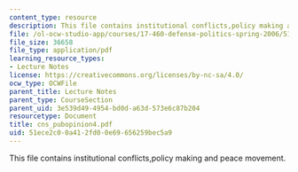```yaml
---
content_type: resource
description: This file contains institutional conflicts,policy making and peace movement.
file: /ol-ocw-studio-app/courses/17-460-defense-politics-spring-2006/51ece2c00a412fd00e69656259bec5a9_cns_pubopinion4.pdf
file_size: 36658
file_type: application/pdf
learning_resource_types:
- Lecture Notes
license: https://creativecommons.org/licenses/by-nc-sa/4.0/
ocw_type: OCWFile
parent_title: Lecture Notes
parent_type: CourseSection
parent_uid: 3e539d49-4954-bd0d-a63d-573e6c87b204
resourcetype: Document
title: cns_pubopinion4.pdf
uid: 51ece2c0-0a41-2fd0-0e69-656259bec5a9
---
```

This file contains institutional conflicts,policy making and peace movement.